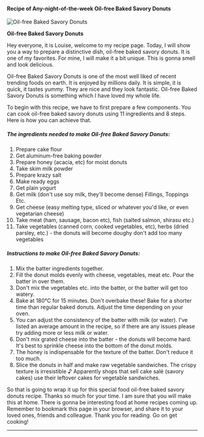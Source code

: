             

#### Recipe of Any-night-of-the-week Oil-free Baked Savory Donuts

![Oil-free Baked Savory Donuts](https://img-global.cpcdn.com/recipes/284cab3adcb0d6ea/751x532cq70/oil-free-baked-savory-donuts-recipe-main-photo.jpg)

**Oil-free Baked Savory Donuts**

Hey everyone, it is Louise, welcome to my recipe page. Today, I will show you a way to prepare a distinctive dish, oil-free baked savory donuts. It is one of my favorites. For mine, I will make it a bit unique. This is gonna smell and look delicious.

Oil-free Baked Savory Donuts is one of the most well liked of recent trending foods on earth. It is enjoyed by millions daily. It is simple, it is quick, it tastes yummy. They are nice and they look fantastic. Oil-free Baked Savory Donuts is something which I have loved my whole life.

To begin with this recipe, we have to first prepare a few components. You can cook oil-free baked savory donuts using 11 ingredients and 8 steps. Here is how you can achieve that.

##### The ingredients needed to make Oil-free Baked Savory Donuts:

1.  Prepare cake flour
2.  Get aluminum-free baking powder
3.  Prepare honey (acacia, etc) for moist donuts
4.  Take skim milk powder
5.  Prepare krazy salt
6.  Make ready eggs
7.  Get plain yogurt
8.  Get milk (don't use soy milk, they'll become dense) Fillings, Toppings Etc.
9.  Get cheese (easy melting type, sliced or whatever you'd like, or even vegetarian cheese)
10.  Take meat (ham, sausage, bacon etc), fish (salted salmon, shirasu etc.)
11.  Take vegetables (canned corn, cooked vegetables, etc), herbs (dried parsley, etc.) - the donuts will become doughy don't add too many vegetables

##### Instructions to make Oil-free Baked Savory Donuts:

1.  Mix the batter ingredients together.
2.  Fill the donut molds evenly with cheese, vegetables, meat etc. Pour the batter in over them.
3.  Don't mix the vegetables etc. into the batter, or the batter will get too watery.
4.  Bake at 180°C for 15 minutes. Don't overbake these! Bake for a shorter time than regular baked donuts. Adjust the time depending on your oven.
5.  You can adjust the consistency of the batter with milk (or water). I've listed an average amount in the recipe, so if there are any issues please try adding more or less milk or water.
6.  Don't mix grated cheese into the batter - the donuts will become hard. It's best to sprinkle cheese into the bottom of the donut molds.
7.  The honey is indispensable for the texture of the batter. Don't reduce it too much.
8.  Slice the donuts in half and make raw vegetable sandwiches. The crispy texture is irresistible ♪ Apparently shops that sell cake salé (savory cakes) use their leftover cakes for vegetable sandwiches.

So that is going to wrap it up for this special food oil-free baked savory donuts recipe. Thanks so much for your time. I am sure that you will make this at home. There is gonna be interesting food at home recipes coming up. Remember to bookmark this page in your browser, and share it to your loved ones, friends and colleague. Thank you for reading. Go on get cooking!

* * *